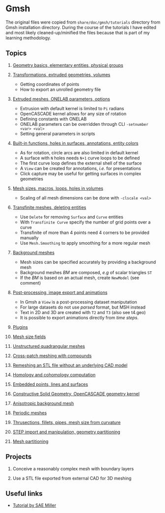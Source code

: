 # Gmsh

The original files were copied from `share/doc/gmsh/tutorials` directory from
Gmsh installation directory.  During the course of the tutorials I have edited
and most likely cleaned-up/minified the files because that is part of my
learning methodology.

## Topics

1. [Geometry basics, elementary entities, physical groups](t1.geo)

1. [Transformations, extruded geometries, volumes](t2.geo)
    - Getting coordinates of points
    - How to export an unrolled geometry file

1. [Extruded meshes, ONELAB parameters, options](t3.geo)
    - Extrusion with default kernel is limited to `Pi` radians
    - OpenCASCADE kernel allows for any size of rotation
    - Defining constants with ONELAB
    - ONELAB parameters can be overridden through CLI `-setnumber <var> <val>`
    - Setting general parameters in scripts

1. [Built-in functions, holes in surfaces, annotations, entity colors](t4.geo)
    - As for rotation, circle arcs are also limited in default kernel
    - A surface with `N` holes needs `N+1` curve loops to be defined
    - The first curve loop defines the external shell of the surface
    - A `View` can be created for annotations, *i.e.* for presentations
    - Click capture may be useful for getting surfaces in complex geometries

1. [Mesh sizes, macros, loops, holes in volumes](t5.geo)
    - Scaling of all mesh dimensions can be done with `-clscale <val>`

1. [Transfinite meshes, deleting entities](t6.geo)
    - Use `Delete` for removing `Surface` and `Curve` entities
    - With `Transfinite Curve` specify the number of grid points over a curve
    - Transfinite of more than 4 points need 4 corners to be provided manually
    - Use `Mesh.Smoothing` to apply smoothing for a more regular mesh

1. [Background meshes](t7.geo)
    - Mesh sizes can be specified accurately by providing a background mesh
    - Background meshes *BM* are composed, *e.g* of scalar triangles `ST`
    - If the *BM* is based on an actual mesh, create `NewModel` (see comment)

1. [Post-processing, image export and animations](t8.geo)
    - In Gmsh a `View` is a post-processing dataset maniputation
    - For large datasets do not use *parsed* format, but MSH instead
    - Text in 2D and 3D are created with `T2` and `T3` (also see t4.geo)
    - It is possible to export animations directly from *time steps*.

1. [Plugins](t9.geo)

1. [Mesh size fields](t10.geo)

1. [Unstructured quadrangular meshes](t11.geo)

1. [Cross-patch meshing with compounds](t12.geo)

1. [Remeshing an STL file without an underlying CAD model](t13.geo)

1. [Homology and cohomology computation](t14.geo)

1. [Embedded points, lines and surfaces](t15.geo)

1. [Constructive Solid Geometry, OpenCASCADE geometry kernel](t16.geo)

1. [Anisotropic background mesh](t17.geo)

1. [Periodic meshes](t18.geo)

1. [Thrusections, fillets, pipes, mesh size from curvature](t19.geo)

1. [STEP import and manipulation, geometry partitioning](t20.geo)

1. [Mesh partitioning](t21.geo)

## Projects

1. Conceive a reasonably complex mesh with boundary layers

1. Use a STL file exported from external CAD for 3D meshing

## Useful links

- [Tutorial by SAE Miller](https://www.youtube.com/playlist?list=PLbiOzt50Bx-l2QyX5ZBv9pgDtIei-CYs_)
